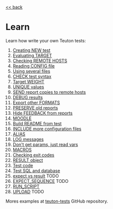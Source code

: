 [<< back](../../README.md)

# Learn

Learn how write your own Teuton tests:

1. [Creating NEW test](01-cmd_new.md)
1. [Evaluating TARGET](02-target.md)
1. [Checking REMOTE HOSTS](03-remote_hosts.md)
1. [Reading CONFIG file](04-config.md)
1. [Using several files](05-use.md)
1. [CHECK test syntax](06-cmd_check.md)
1. [Target WEIGHT](07-target_weight.md)
1. [UNIQUE values](08-unique_values.md)
1. [SEND report copies to remote hosts](09-send.md)
1. [DEBUG results](10-debug.md)
1. [Export other FORMATS](11-export.md)
1. [PRESERVE old reports](12-preserve.md)
1. [Hide FEEDBACK from reports](13-feedback.md)
1. [MOODLE](14-moodle_id.md)
1. [Build README from test](15-readme.md)
1. [INCLUDE more configuration files](16-include.md)
1. [ALIAS](17-alias.md)
1. [LOG messages](18-log.md)
1. [Don't get params, just read vars](19-read_vars.md)
1. [MACROS](20-macros.md)
1. [Checking exit codes](21-exit_codes.md)
1. [RESULT object](22-result.md)
1. [Test code](23-test-code.md)
1. [Test SQL and database](24-test-sql.md)
1. [expect vs result](25-expect-result.md) TODO
1. [EXPECT_SEQUENCE](26-expdect_sequence.md) TODO
1. [RUN_SCRIPT](27-run_script.md)
1. [UPLOAD](28-upload.md) TODO

Mores examples at [teuton-tests](https://github.com/dvarrui/teuton-tests) GitHub repository.
